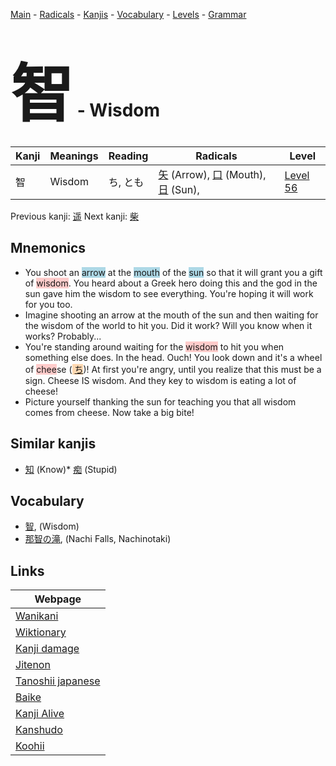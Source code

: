 <style> bigfont {font-size: 100px}</style>
[Main](../index.md) -
[Radicals](../radicals.md) -
[Kanjis](../kanjis.md) -
[Vocabulary](../vocabulary.md) -
[Levels](../levels.md) -
[Grammar](../grammar.md)
# <bigfont> 智</bigfont> - Wisdom 

| Kanji | Meanings | Reading | Radicals | Level |
| --- | --- | --- | --- | --- |
| 智 | Wisdom | ち, とも | [矢](../radicals/矢.md) (Arrow), [口](../radicals/口.md) (Mouth), [日](../radicals/日.md) (Sun),  | [Level 56](../levels/wk_level56.md) |

Previous kanji: [遥](遥.md) Next kanji: [柴](柴.md) 

## Mnemonics
 * You shoot an <span style="background-color:#ADD8E6"> arrow</span> at the <span style="background-color:#ADD8E6"> mouth</span> of the <span style="background-color:#ADD8E6"> sun</span> so that it will grant you a gift of <span style="background-color:#ffcccb"> wisdom</span>. You heard about a Greek hero doing this and the god in the sun gave him the wisdom to see everything. You're hoping it will work for you too.
* Imagine shooting an arrow at the mouth of the sun and then waiting for the wisdom of the world to hit you. Did it work? Will you know when it works? Probably...
* You're standing around waiting for the <span style="background-color:#ffcccb"> wisdom</span> to hit you when something else does. In the head. Ouch! You look down and it's a wheel of <span style="background-color:#ffcccb"> chee</span>se (<span style="background-color:#fed8b1"> [ち](https://jisho.org/search/ち)</span>)! At first you're angry, until you realize that this must be a sign. Cheese IS wisdom. And they key to wisdom is eating a lot of cheese!
* Picture yourself thanking the sun for teaching you that all wisdom comes from cheese. Now take a big bite!


## Similar kanjis
 * [知](知.md) (Know)* [痴](痴.md) (Stupid)


## Vocabulary
 * [智](../vocabulary/智.md), (Wisdom)
* [那智の滝](../vocabulary/智.md), (Nachi Falls, Nachinotaki)



## Links 

| Webpage |
| --- |
| [Wanikani          ](https://www.wanikani.com/kanji/智) |
| [Wiktionary        ](https://en.wiktionary.org/wiki/智) |
| [Kanji damage      ](http://www.kanjidamage.com/kanji/search?utf8=✓&q=智) |
| [Jitenon           ](https://jitenon.com/kanji/智) |
| [Tanoshii japanese ](https://www.tanoshiijapanese.com/dictionary/kanji.cfm?k=智) |
| [Baike             ](https://baike.baidu.com/item/智) |
| [Kanji Alive       ](https://app.kanjialive.com/智) |
| [Kanshudo          ](https://www.kanshudo.com/searchmn?q=智) |
| [Koohii            ](https://kanji.koohii.com/study/kanji/智) |
